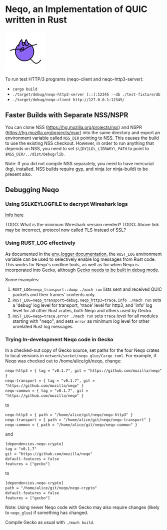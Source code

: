 # Neqo, an Implementation of QUIC written in Rust

![neqo logo](https://github.com/mozilla/neqo/raw/main/neqo.png "neqo logo")

To run test HTTP/3 programs (neqo-client and neqo-http3-server):

* `cargo build`
* `./target/debug/neqo-http3-server [::]:12345 --db ./test-fixture/db`
* `./target/debug/neqo-client http://127.0.0.1:12345/`

## Faster Builds with Separate NSS/NSPR

You can clone NSS (https://hg.mozilla.org/projects/nss) and NSPR
(https://hg.mozilla.org/projects/nspr) into the same directory and export an
environment variable called `NSS_DIR` pointing to NSS.  This causes the build to
use the existing NSS checkout.  However, in order to run anything that depends
on NSS, you need to set `$\[DY]LD\_LIBRARY\_PATH` to point to
`$NSS_DIR/../dist/Debug/lib`.

Note: If you did not compile NSS separately, you need to have mercurial (hg), installed.
NSS builds require gyp, and ninja (or ninja-build) to be present also.

## Debugging Neqo

### Using SSLKEYLOGFILE to decrypt Wireshark logs

[Info here](https://developer.mozilla.org/en-US/docs/Mozilla/Projects/NSS/Key_Log_Format)

TODO: What is the minimum Wireshark version needed?
TODO: Above link may be incorrect, protocol now called TLS instead of SSL?

### Using RUST_LOG effectively

As documented in the [env_logger documentation](https://docs.rs/env_logger/),
the `RUST_LOG` environment variable can be used to selectively enable log messages
from Rust code. This works for Neqo's cmdline tools, as well as for when Neqo is
incorporated into Gecko, although [Gecko needs to be built in debug mode](https://developer.mozilla.org/en-US/docs/Mozilla/Developer_guide/Build_Instructions/Configuring_Build_Options).

Some examples:
1. `RUST_LOG=neqo_transport::dump ./mach run` lists sent and received QUIC
   packets and their frames' contents only.
1. `RUST_LOG=neqo_transport=debug,neqo_http3=trace,info ./mach run` sets a
   'debug' log level for transport, 'trace' level for http3, and 'info' log
   level for all other Rust crates, both Neqo and others used by Gecko.
1. `RUST_LOG=neqo=trace,error ./mach run` sets `trace` level for all modules
   starting with "neqo", and sets `error` as minimum log level for other
   unrelated Rust log messages.


### Trying In-development Neqo code in Gecko

In a checked-out copy of Gecko source, set paths for the four Neqo crates to
local versions in `netwerk/socket/neqo_glue/Cargo.toml`. For example, if Neqo
was checked out to /home/alice/git/neqo, change:

```
neqo-http3 = { tag = "v0.1.7", git = "https://github.com/mozilla/neqo" }
neqo-transport = { tag = "v0.1.7", git = "https://github.com/mozilla/neqo" }
neqo-common = { tag = "v0.1.7", git = "https://github.com/mozilla/neqo" }
```

to

```
neqo-http3 = { path = "/home/alice/git/neqo/neqo-http3" }
neqo-transport = { path = "/home/alice/git/neqo/neqo-transport" }
neqo-common = { path = "/home/alice/git/neqo/neqo-common" }
```

and

```
[dependencies.neqo-crypto]
tag = "v0.1.7"
git = "https://github.com/mozilla/neqo"
default-features = false
features = ["gecko"]
```

to

```
[dependencies.neqo-crypto]
path = "/home/alice/git/neqo/neqo-crypto"
default-features = false
features = ["gecko"]
```

Note: Using newer Neqo code with Gecko may also require changes (likely to `neqo_glue`) if
something has changed.

Compile Gecko as usual with `./mach build`.
